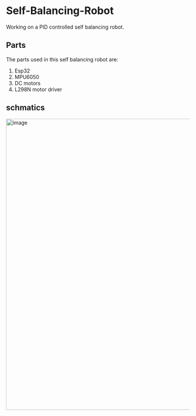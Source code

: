 # Self-Balancing-Robot
Working on a PID controlled self balancing robot.
## Parts

The parts used in this self balancing robot are:
1. Esp32
2. MPU6050
3. DC motors
4. L298N motor driver

## schmatics

<img width="1482" height="797" alt="image" src="https://github.com/user-attachments/assets/0a21c9de-ba5e-475a-80b0-0d378f5a804e" />
